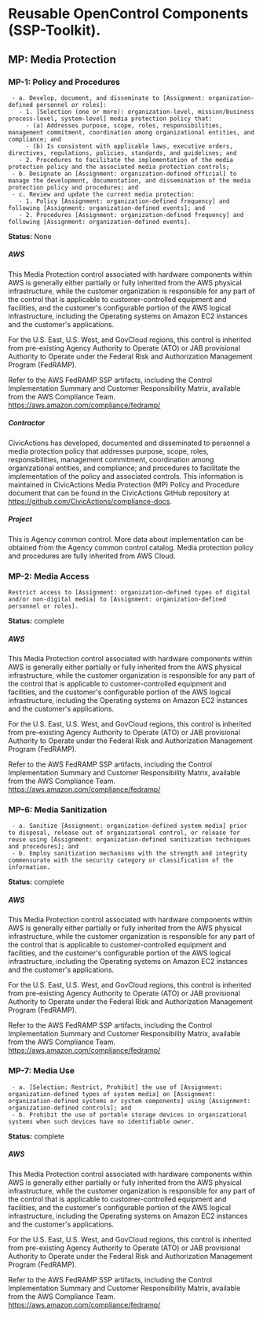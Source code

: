 # Reusable OpenControl Components (SSP-Toolkit).

## MP: Media Protection

### MP-1: Policy and Procedures

```text
 - a. Develop, document, and disseminate to [Assignment: organization-defined personnel or roles]:
   - 1. [Selection (one or more): organization-level, mission/business process-level, system-level] media protection policy that:
     - (a) Addresses purpose, scope, roles, responsibilities, management commitment, coordination among organizational entities, and compliance; and
     - (b) Is consistent with applicable laws, executive orders, directives, regulations, policies, standards, and guidelines; and
   - 2. Procedures to facilitate the implementation of the media protection policy and the associated media protection controls;
 - b. Designate an [Assignment: organization-defined official] to manage the development, documentation, and dissemination of the media protection policy and procedures; and
 - c. Review and update the current media protection:
   - 1. Policy [Assignment: organization-defined frequency] and following [Assignment: organization-defined events]; and
   - 2. Procedures [Assignment: organization-defined frequency] and following [Assignment: organization-defined events].

```
**Status:** None


##### AWS

This Media Protection control associated with hardware components within AWS is generally either partially or fully inherited from the AWS physical infrastructure, while the customer organization is responsible for any part of the control that is applicable to customer-controlled equipment and facilities, and the customer's configurable portion of the AWS logical infrastructure, including the Operating systems on Amazon EC2 instances and the customer's applications.

For the U.S. East, U.S. West, and GovCloud regions, this control is inherited from pre-existing Agency Authority to Operate (ATO) or JAB provisional Authority to Operate under the Federal Risk and Authorization Management Program (FedRAMP).

Refer to the AWS FedRAMP SSP artifacts, including the Control Implementation Summary and Customer Responsibility Matrix, available from the AWS Compliance Team. <https://aws.amazon.com/compliance/fedramp/>





##### Contractor

CivicActions has developed, documented and disseminated to personnel a media protection policy that addresses purpose, scope, roles, responsibilities, management commitment, coordination among organizational entities, and compliance; and procedures to facilitate the implementation of the policy and associated controls. This information is maintained in CivicActions Media Protection (MP) Policy and Procedure document that can be found in the CivicActions GitHub repository at <https://github.com/CivicActions/compliance-docs>.





##### Project

This is Agency common control. More data about implementation can be obtained from the Agency common control catalog. Media protection policy and procedures are fully inherited from AWS Cloud.



### MP-2: Media Access

```text
Restrict access to [Assignment: organization-defined types of digital and/or non-digital media] to [Assignment: organization-defined personnel or roles].

```
**Status:** complete


##### AWS

This Media Protection control associated with hardware components within AWS is generally either partially or fully inherited from the AWS physical infrastructure, while the customer organization is responsible for any part of the control that is applicable to customer-controlled equipment and facilities, and the customer's configurable portion of the AWS logical infrastructure, including the Operating systems on Amazon EC2 instances and the customer's applications.

For the U.S. East, U.S. West, and GovCloud regions, this control is inherited from pre-existing Agency Authority to Operate (ATO) or JAB provisional Authority to Operate under the Federal Risk and Authorization Management Program (FedRAMP).

Refer to the AWS FedRAMP SSP artifacts, including the Control Implementation Summary and Customer Responsibility Matrix, available from the AWS Compliance Team. <https://aws.amazon.com/compliance/fedramp/>



### MP-6: Media Sanitization

```text
 - a. Sanitize [Assignment: organization-defined system media] prior to disposal, release out of organizational control, or release for reuse using [Assignment: organization-defined sanitization techniques and procedures]; and
 - b. Employ sanitization mechanisms with the strength and integrity commensurate with the security category or classification of the information.

```
**Status:** complete


##### AWS

This Media Protection control associated with hardware components within AWS is generally either partially or fully inherited from the AWS physical infrastructure, while the customer organization is responsible for any part of the control that is applicable to customer-controlled equipment and facilities, and the customer's configurable portion of the AWS logical infrastructure, including the Operating systems on Amazon EC2 instances and the customer's applications.

For the U.S. East, U.S. West, and GovCloud regions, this control is inherited from pre-existing Agency Authority to Operate (ATO) or JAB provisional Authority to Operate under the Federal Risk and Authorization Management Program (FedRAMP).

Refer to the AWS FedRAMP SSP artifacts, including the Control Implementation Summary and Customer Responsibility Matrix, available from the AWS Compliance Team. <https://aws.amazon.com/compliance/fedramp/>



### MP-7: Media Use

```text
 - a. [Selection: Restrict, Prohibit] the use of [Assignment: organization-defined types of system media] on [Assignment: organization-defined systems or system components] using [Assignment: organization-defined controls]; and
 - b. Prohibit the use of portable storage devices in organizational systems when such devices have no identifiable owner.

```
**Status:** complete


##### AWS

This Media Protection control associated with hardware components within AWS is generally either partially or fully inherited from the AWS physical infrastructure, while the customer organization is responsible for any part of the control that is applicable to customer-controlled equipment and facilities, and the customer's configurable portion of the AWS logical infrastructure, including the Operating systems on Amazon EC2 instances and the customer's applications.

For the U.S. East, U.S. West, and GovCloud regions, this control is inherited from pre-existing Agency Authority to Operate (ATO) or JAB provisional Authority to Operate under the Federal Risk and Authorization Management Program (FedRAMP).

Refer to the AWS FedRAMP SSP artifacts, including the Control Implementation Summary and Customer Responsibility Matrix, available from the AWS Compliance Team. <https://aws.amazon.com/compliance/fedramp/>
